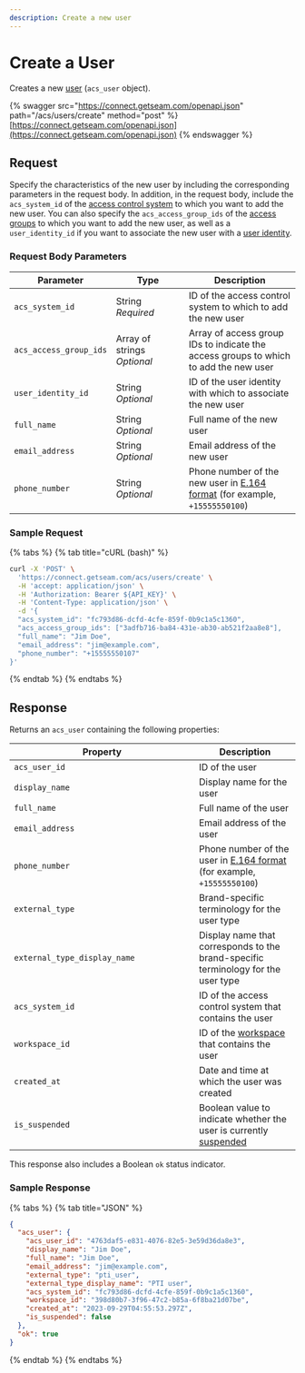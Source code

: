 ```yaml
---
description: Create a new user
---
```


# Create a User

Creates a new [user](../../../products/access-systems/#what-is-a-user) (`acs_user` object).

{% swagger src="https://connect.getseam.com/openapi.json" path="/acs/users/create" method="post" %}
[https://connect.getseam.com/openapi.json](https://connect.getseam.com/openapi.json)
{% endswagger %}

## Request

Specify the characteristics of the new user by including the corresponding parameters in the request body. In addition, in the request body, include the `acs_system_id` of the [access control system](../../../products/access-systems/) to which you want to add the new user. You can also specify the `acs_access_group_ids` of the [access groups](../../../products/access-systems/#what-is-an-access-group) to which you want to add the new user, as well as a `user_identity_id` if you want to associate the new user with a [user identity](../../../products/mobile-access-in-development/managing-mobile-app-user-accounts-with-user-identities.md#what-is-a-user-identity).

### Request Body Parameters

<table><thead><tr><th>Parameter</th><th width="112.33333333333331">Type</th><th>Description</th></tr></thead><tbody><tr><td><code>acs_system_id</code></td><td>String<br><em>Required</em></td><td>ID of the access control system to which to add the new user</td></tr><tr><td><code>acs_access_group_ids</code></td><td>Array of strings<br><em>Optional</em></td><td>Array of access group IDs to indicate the access groups to which to add the new user</td></tr><tr><td><code>user_identity_id</code></td><td>String<br><em>Optional</em></td><td>ID of the user identity with which to associate the new user</td></tr><tr><td><code>full_name</code></td><td>String<br><em>Optional</em></td><td>Full name of the new user</td></tr><tr><td><code>email_address</code></td><td>String<br><em>Optional</em></td><td>Email address of the new user</td></tr><tr><td><code>phone_number</code></td><td>String<br><em>Optional</em></td><td>Phone number of the new user in <a href="https://www.itu.int/rec/T-REC-E.164/en">E.164 format</a> (for example, <code>+15555550100</code>)</td></tr></tbody></table>

### Sample Request

{% tabs %}
{% tab title="cURL (bash)" %}
```bash
curl -X 'POST' \
  'https://connect.getseam.com/acs/users/create' \
  -H 'accept: application/json' \
  -H 'Authorization: Bearer ${API_KEY}' \
  -H 'Content-Type: application/json' \
  -d '{
  "acs_system_id": "fc793d86-dcfd-4cfe-859f-0b9c1a5c1360",
  "acs_access_group_ids": ["3adfb716-ba84-431e-ab30-ab521f2aa8e8"],
  "full_name": "Jim Doe",
  "email_address": "jim@example.com",
  "phone_number": "+15555550107"
}'
```
{% endtab %}
{% endtabs %}

## Response

Returns an `acs_user` containing the following properties:

<table><thead><tr><th width="310">Property</th><th>Description</th></tr></thead><tbody><tr><td><code>acs_user_id</code></td><td>ID of the user</td></tr><tr><td><code>display_name</code></td><td>Display name for the user</td></tr><tr><td><code>full_name</code></td><td>Full name of the user</td></tr><tr><td><code>email_address</code></td><td>Email address of the user</td></tr><tr><td><code>phone_number</code></td><td>Phone number of the user in <a href="https://www.itu.int/rec/T-REC-E.164/en">E.164 format</a> (for example, <code>+15555550100</code>)</td></tr><tr><td><code>external_type</code></td><td>Brand-specific terminology for the user type</td></tr><tr><td><code>external_type_display_name</code></td><td>Display name that corresponds to the brand-specific terminology for the user type</td></tr><tr><td><code>acs_system_id</code></td><td>ID of the access control system that contains the user</td></tr><tr><td><code>workspace_id</code></td><td>ID of the <a href="../../../core-concepts/workspaces/">workspace</a> that contains the user</td></tr><tr><td><code>created_at</code></td><td>Date and time at which the user was created</td></tr><tr><td><code>is_suspended</code></td><td>Boolean value to indicate whether the user is currently <a href="../../../products/access-systems/suspending-and-unsuspending-users.md">suspended</a></td></tr></tbody></table>

This response also includes a Boolean `ok` status indicator.

### Sample Response

{% tabs %}
{% tab title="JSON" %}
```json
{
  "acs_user": {
    "acs_user_id": "4763daf5-e831-4076-82e5-3e59d36da8e3",
    "display_name": "Jim Doe",
    "full_name": "Jim Doe",
    "email_address": "jim@example.com",
    "external_type": "pti_user",
    "external_type_display_name": "PTI user",
    "acs_system_id": "fc793d86-dcfd-4cfe-859f-0b9c1a5c1360",
    "workspace_id": "398d80b7-3f96-47c2-b85a-6f8ba21d07be",
    "created_at": "2023-09-29T04:55:53.297Z",
    "is_suspended": false
  },
  "ok": true
}
```
{% endtab %}
{% endtabs %}
